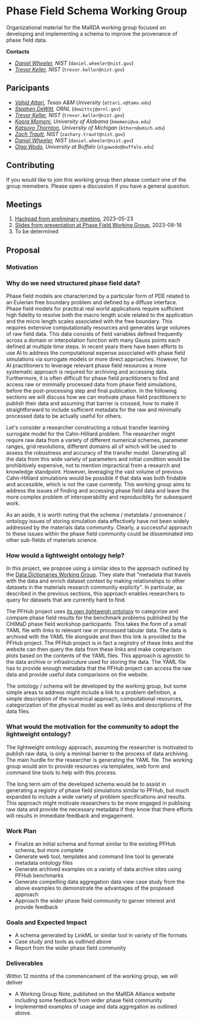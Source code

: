 # Phase Field Schema Working Group

Organizational material for the MaRDA working group focused on developing and implementing a schema to improve the provenance of phase field data.

**Contacts**

- *[Daniel Wheeler](https://www.nist.gov/people/daniel-wheeler), NIST* (`daniel.wheeler@nist.gov`)
- *[Trevor Keller](https://www.nist.gov/people/trevor-keller), NIST* (`trevor.keller@nist.gov`)

## Paricipants

- *[Vahid Attari](https://arroyavelab.tamu.edu/people/vahid-attari/), Texas A&M University* (`attari.v@tamu.edu`)
- *[Stephen DeWitt](https://www.ornl.gov/staff-profile/steve-j-dewitt), ORNL* (`dewittsj@ornl.gov`)
- *[Trevor Keller](https://www.nist.gov/people/trevor-keller), NIST* (`trevor.keller@nist.gov`)
- *[Kasra Momeni](https://eng.ua.edu/eng-directory/dr-kasra-momeni/), University of Alabama* (`kmomeni@ua.edu`)
- *[Katsuyo Thornton](kthorn@umich.edu), University of Michigan* (`kthorn@umich.edu`)
- *[Zach Trautt](https://www.nist.gov/people/zachary-trautt), NIST* (`zachary.trautt@nist.gov`)
- *[Daniel Wheeler](https://www.nist.gov/people/daniel-wheeler), NIST* (`daniel.wheeler@nist.gov`)
- *[Olga Wodo](https://engineering.buffalo.edu/materials-design-innovation/community.host.html/content/shared/engineering/materials-design-innovation/profiles/faculty/wodo-olga.html), University at Buffalo* (`olgawodo@buffalo.edu`)

## Contributing

If you would like to join this working group then please contact one of the group memebers. Please open a discussion if you have a general question.

## Meetings

1. [Hackpad from preliminary meeting](https://hackmd.io/i0_rypRqS5WU_I2sI4W2kg), 2023-05-23
1. [Slides from presentation at Phase Field Working Group](https://slides.com/danielwheeler-1/phase-field-schema-marda), 2023-08-16
1. To be determined


## Proposal

### Motivation

### Why do we need structured phase field data?

Phase field models are characterized by a particular form of PDE related to an Eulerian free boundary problem and defined by a diffuse interface. Phase field models for practical real world applications require sufficient high fidelity to resolve both the macro length scale related to the application and the micro length scales associated with the free boundary. This requires extensive computationally resources and generates large volumes of raw field data. This data consists of field variables defined frequently across a domain or interpolation function with many Gauss points each defined at multiple time steps. In recent years there have been efforts to use AI to address the computational expense associated with phase field simulations via surrogate models or more direct approaches. However, for AI practitioners to leverage relevant phase field resources a more systematic approach is required for archiving and accessing data. Furthermore, it is often difficult for phase field practitioners to find and access raw or minimally processed data from phase field simulations, before the post-processing step and final publication. In the following sections we will discuss how we can motivate phase field practitioners to publish their data and assuming that barrier is crossed, how to make it straightforward to include sufficient metadata for the raw and minimally processed data to be actually useful for others.

Let's consider a researcher constructing a robust transfer learning surrogate model for the Cahn-Hilliard problem.  The researcher might require raw data from a variety of different numerical schemes, parameter ranges, grid resolutions, different domains all of which will be used to assess the robustness and accuracy of the transfer model. Generating all the data from this wide variety of parameters and initial condition would be prohibitively expensive, not to mention impractical from a research and knowledge standpoint. However, leveraging the vast volume of previous Cahn-Hilliard simulations would be possible if that data was both findable and accessible, which is not the case currently. This working group aims to address the issues of finding and accessing phase field data and leave the more complex problem of interoperability and reproduciblity for subsequent work.

As an aside, it is worth noting that the schema / metatdata / provenance / ontology issues of storing simulation data effectively have not been widely addressed by the materials data community. Clearly, a successful approach to these issues within the phase field community could be disseminated into other sub-fields of materials science.

### How would a lightweight ontology help?

In this project, we propose using a similar idea to the approach outlined by the  [Data Dictionaries Working Group](https://www.marda-alliance.org/portfolio-item/wg-5-data-dictionaries-working-group/). They state that "metadata that travels with the data and enrich  dataset context by making relationships to other datasets in the materials research community explicity". In particular, as described in the previous sections, this approach enables researchers to query for datasets that are currently hard to find.

The PFHub project uses [its own lightweigh ontolgoy](https://github.com/usnistgov/pfhub-schema) to categorize and compare phase field results for the benchmark problems published by the CHiMaD phase field workshop participants. This takes the form of a small YAML file with links to relevant raw or processed tabular data. The data is archived with the YAML file alongside and then this link is provided to the PFHub project. The PFHub project is in fact a regirstry of these links and the website can then query the data from these links and make comparison plots based on the contents of the YAML files. This approach is agnostic to the data archive or infrastrcuture used for storing the data. The YAML file has to provide enough metadata that the PFHub project can access the raw data and provide useful data comparisons on the website.

The ontology / schema will be developed by the working group, but some simple areas to address might include a link to a problem definition, a simple description of the numerical approach, computational resources, categorization of the physical model as well as links and descriptions of the data files.

### What would the motivation for the community to adopt the lightweight ontology?

The lightweight ontology approach, assuming the researcher is motivated to publish raw data, is only a minimal barrier to the process of data archiving.  The main hurdle for the researcher is generating the YAML file. The working group would aim to provide resources via templates, web form and command line tools to help with this process.

The long term aim of the developed schema would be to assist in generating a registry of phase field simulations similar to PFHub, but much expanded to include a wide variety of problem specifications and results. This approach might motivate researchers to be more engaged in publising raw data and provide the necessary metadata if they know that there efforts will results in immediate feedback and engagement.

### Work Plan

- Finalize an initial schema and format similar to the existing PFHub schema, but more complete
- Generate web tool, templates and command line tool to generate metadata ontology files
- Generate archived examples on a variety of data archive sites using PFHub benchmarks
- Generate compelling data aggregation data view case study from the above examples to demonstrate the advantages of the proposed approach
- Approach the wider phase field community to garner interest and provide feedback

### Goals and Expected Impact

 - A schema generated by LinkML or similar tool in variety of file formats
 - Case study and tools as outlined above
 - Report from the wider phase field community

### Deliverables

Within 12 months of the commencement of the working group, we will deliver

- A Working Group Note, published on the MaRDA Alliance website including some feedback from wider phase field community
- Implemented examples of usage and data aggregation as outlined above. 




  


